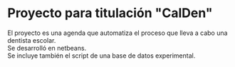 # Proyecto para titulación "CalDen"
El proyecto es una agenda que automatiza el proceso que lleva a cabo una dentista escolar.  
Se desarrolló en netbeans.    
Se incluye también el script de una base de datos experimental.  
